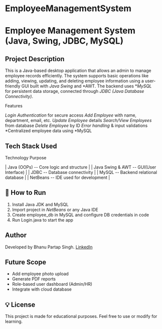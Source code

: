 # EmployeeManagementSystem
# Employee Management System (Java, Swing, JDBC, MySQL)

## Project Description

This is a Java-based desktop application that allows an admin to manage employee records efficiently. The system supports basic operations like adding, viewing, updating, and deleting employee information using a user-friendly GUI built with *Java Swing* and *AWT. The backend uses **MySQL* for persistent data storage, connected through *JDBC (Java Database Connectivity)*.

 Features
 
 *Login Authentication* for secure access
 *Add Employee* with name, department, email, etc.
 *Update Employee* details
 *Search/View Employees* from database
 *Delete Employee* by ID
 *Error handling* & input validations
 *Centralized employee data using *MySQL

 ## Tech Stack Used

 Technology  Purpose 

| Java (OOPs) -- Core logic and structure |
| Java Swing & AWT --  GUI(User Interface) |
| JDBC -- Database connectivity |
| MySQL -- Backend relational database |
| NetBeans -- IDE used for development |

## 📝 How to Run

1. Install Java JDK and MySQL
2. Import project in *NetBeans* or any Java IDE
3. Create employee_db in MySQL and configure DB credentials in code
4. Run Login.java to start the app

##  Author

 Developed by Bhanu Partap Singh. 
 [LinkedIn](www.linkedin.com/in/bhanu-partap-singh-817394373) 

## Future Scope

- Add employee photo upload
- Generate PDF reports
- Role-based user dashboard (Admin/HR)
- Integrate with cloud database

## 💡 License

This project is made for educational purposes. Feel free to use or modify for learning.

